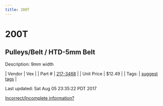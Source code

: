 ```yaml
---
title: 200T
---
```


# 200T
## Pulleys/Belt / HTD-5mm Belt
Description: 	9mm width 

| Vendor | Vex | 
| Part # | [217-3468](http://www.vexrobotics.com/vexpro/motion/belts-and-pulleys/htdbelts9.html) | 
| Unit Price | $12.49 | 
| Tags: | [suggest tags](https://docs.google.com/forms/d/e/1FAIpQLSeWyY8v3RgOty-MyWmh9U0iivNYN_molChYyS-0U-o-kOAv_g/viewform) | 

Last updated: Sat Aug 05 23:35:22 PDT 2017

 [Incorrect/Incomplete information?](https://docs.google.com/forms/d/e/1FAIpQLSeWyY8v3RgOty-MyWmh9U0iivNYN_molChYyS-0U-o-kOAv_g/viewform)